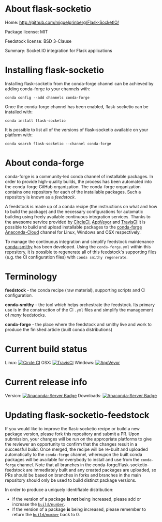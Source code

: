About flask-socketio
====================

Home: http://github.com/miguelgrinberg/Flask-SocketIO/

Package license: MIT

Feedstock license: BSD 3-Clause

Summary: Socket.IO integration for Flask applications



Installing flask-socketio
=========================

Installing flask-socketio from the conda-forge channel can be achieved by adding conda-forge to your channels with:

```
conda config --add channels conda-forge
```

Once the conda-forge channel has been enabled, flask-socketio can be installed with:

```
conda install flask-socketio
```

It is possible to list all of the versions of flask-socketio available on your platform with:

```
conda search flask-socketio --channel conda-forge
```


About conda-forge
=================

conda-forge is a community-led conda channel of installable packages.
In order to provide high-quality builds, the process has been automated into the
conda-forge GitHub organization. The conda-forge organization contains one repository
for each of the installable packages. Such a repository is known as a *feedstock*.

A feedstock is made up of a conda recipe (the instructions on what and how to build
the package) and the necessary configurations for automatic building using freely
available continuous integration services. Thanks to the awesome service provided by
[CircleCI](https://circleci.com/), [AppVeyor](http://www.appveyor.com/)
and [TravisCI](https://travis-ci.org/) it is possible to build and upload installable
packages to the [conda-forge](https://anaconda.org/conda-forge)
[Anaconda-Cloud](http://docs.anaconda.org/) channel for Linux, Windows and OSX respectively.

To manage the continuous integration and simplify feedstock maintenance
[conda-smithy](http://github.com/conda-forge/conda-smithy) has been developed.
Using the ``conda-forge.yml`` within this repository, it is possible to regenerate all of
this feedstock's supporting files (e.g. the CI configuration files) with ``conda smithy regenerate``.


Terminology
===========

**feedstock** - the conda recipe (raw material), supporting scripts and CI configuration.

**conda-smithy** - the tool which helps orchestrate the feedstock.
                   Its primary use is in the construction of the CI ``.yml`` files
                   and simplify the management of *many* feedstocks.

**conda-forge** - the place where the feedstock and smithy live and work to
                  produce the finished article (built conda distributions)

Current build status
====================

Linux: [![Circle CI](https://circleci.com/gh/conda-forge/flask-socketio-feedstock.svg?style=shield)](https://circleci.com/gh/conda-forge/flask-socketio-feedstock)
OSX: [![TravisCI](https://travis-ci.org/conda-forge/flask-socketio-feedstock.svg?branch=master)](https://travis-ci.org/conda-forge/flask-socketio-feedstock)
Windows: [![AppVeyor](https://ci.appveyor.com/api/projects/status/github/conda-forge/flask-socketio-feedstock?svg=True)](https://ci.appveyor.com/project/conda-forge/flask-socketio-feedstock/branch/master)

Current release info
====================
Version: [![Anaconda-Server Badge](https://anaconda.org/conda-forge/flask-socketio/badges/version.svg)](https://anaconda.org/conda-forge/flask-socketio)
Downloads: [![Anaconda-Server Badge](https://anaconda.org/conda-forge/flask-socketio/badges/downloads.svg)](https://anaconda.org/conda-forge/flask-socketio)


Updating flask-socketio-feedstock
=================================

If you would like to improve the flask-socketio recipe or build a new
package version, please fork this repository and submit a PR. Upon submission,
your changes will be run on the appropriate platforms to give the reviewer an
opportunity to confirm that the changes result in a successful build. Once
merged, the recipe will be re-built and uploaded automatically to the
`conda-forge` channel, whereupon the built conda packages will be available for
everybody to install and use from the `conda-forge` channel.
Note that all branches in the conda-forge/flask-socketio-feedstock are
immediately built and any created packages are uploaded, so PRs should be based
on branches in forks and branches in the main repository should only be used to
build distinct package versions.

In order to produce a uniquely identifiable distribution:
 * If the version of a package **is not** being increased, please add or increase
   the [``build/number``](http://conda.pydata.org/docs/building/meta-yaml.html#build-number-and-string).
 * If the version of a package **is** being increased, please remember to return
   the [``build/number``](http://conda.pydata.org/docs/building/meta-yaml.html#build-number-and-string)
   back to 0.
